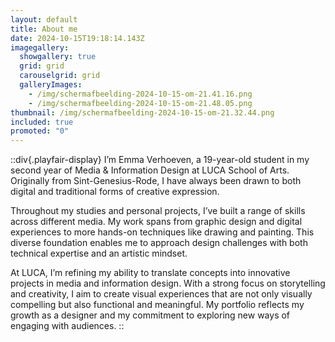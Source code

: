 ```yaml
---
layout: default
title: About me
date: 2024-10-15T19:18:14.143Z
imagegallery:
  showgallery: true
  grid: grid
  carouselgrid: grid
  galleryImages:
    - /img/scherm­afbeelding-2024-10-15-om-21.41.16.png
    - /img/scherm­afbeelding-2024-10-15-om-21.48.05.png
thumbnail: /img/scherm­afbeelding-2024-10-15-om-21.32.44.png
included: true
promoted: "0"
---
```


::div{.playfair-display} 
I’m Emma Verhoeven, a 19-year-old student in my second year of Media & Information Design at LUCA School of Arts. Originally from Sint-Genesius-Rode, I have always been drawn to both digital and traditional forms of creative expression.

Throughout my studies and personal projects, I’ve built a range of skills across different media. My work spans from graphic design and digital experiences to more hands-on techniques like drawing and painting. This diverse foundation enables me to approach design challenges with both technical expertise and an artistic mindset.

At LUCA, I’m refining my ability to translate concepts into innovative projects in media and information design. With a strong focus on storytelling and creativity, I aim to create visual experiences that are not only visually compelling but also functional and meaningful. My portfolio reflects my growth as a designer and my commitment to exploring new ways of engaging with audiences.
::
